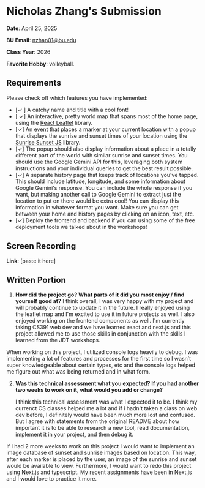 # Nicholas Zhang's Submission
**Date**: April 25, 2025

**BU Email**: nzhan01@bu.edu

**Class Year**: 2026

**Favorite Hobby**: volleyball.

## Requirements
Please check off which features you have implemented:
- [✓ ] A catchy name and title with a cool font!
- [ ✓] An interactive, pretty world map that spans most of the home page, using the [React Leaflet](https://react-leaflet.js.org/) library.
- [✓] An [event](https://react-leaflet.js.org/docs/example-events/) that places a marker at your current location with a popup that displays the sunrise and sunset times of your location using the [Sunrise Sunset JS](https://www.npmjs.com/package/sunrise-sunset-js) library.
- [✓] The popup should also display information about a place in a totally different part of the world with similar sunrise and sunset times. You should use the Google Gemini API for this, leveraging both system instructions and your individual queries to get the best result possible.
- [✓] A separate history page that keeps track of locations you've tapped. This should include latitude, longitude, and some information about Google Gemini's response. You can include the whole response if you want, but making another call to Google Gemini to extract just the location to put on there would be extra cool! You can display this information in whatever format you want. Make sure you can get between your home and history pages by clicking on an icon, text, etc.
- [✓] Deploy the frontend and backend if you can using some of the free deployment tools we talked about in the workshops!

## Screen Recording 
**Link**: [paste it here]

## Written Portion
1. **How did the project go? What parts of it did you most enjoy / find yourself good at?**
   I think overall, I was very happy with my project and will probably continue to update it in the future. I  really enjoyed using the leaflet map and I'm excited to use it in future projects as well. I also enjoyed working on the frontend components as well. I'm currently taking CS391 web dev and we have learned react and next.js and this project allowed me to use those skills in conjunction with the skills I learned from the JDT workshops.

When working on this project, I utilized console logs heavily to debug. I was implementing a lot of features and processes for the first time so I wasn’t super knowledgeable about certain types, etc and the console logs helped me figure out what was being returned and in what form.


2. **Was this technical assessment what you expected? If you had another two weeks to work on it, what would you add or change?**

   I think this technical assessment was what I expected it to be. I think my currenct CS classes helped me a lot and if i hadn't taken a class on web dev before, I definitely would have been much more lost and confused. But I agree with statements from the original README about how important it is to be able to research a new tool, read documentation, implement it in your project, and then debug it. 

If I had 2 more weeks to work on this project I would want to implement an image database of sunset and sunrise images based on location. This way, after each marker is placed by the user, an image of the sunrise and sunset would be available to view. Furthermore, I would want to redo this project using Next.js and typescript. My recent assignments have been in Next.js and I would love to practice it more. 
